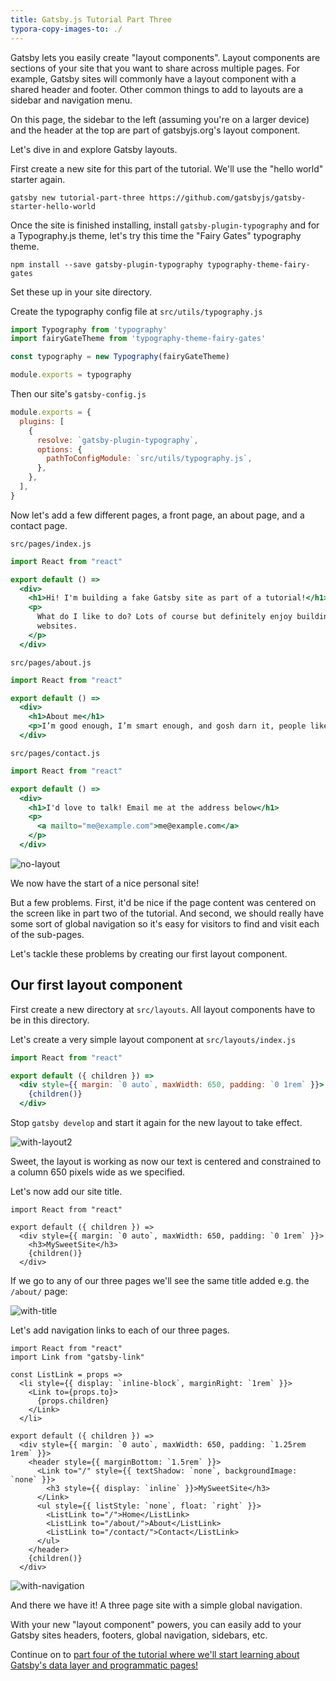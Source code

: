 ```yaml
---
title: Gatsby.js Tutorial Part Three
typora-copy-images-to: ./
---
```


Gatsby lets you easily create "layout components". Layout components are sections of your site that you want to share across multiple pages. For example, Gatsby sites will commonly have a layout component with a shared header and footer. Other common things to add to layouts are a sidebar and navigation menu.

On this page, the sidebar to the left (assuming you're on a larger device) and the header at the top are part of gatsbyjs.org's layout component.

Let's dive in and explore Gatsby layouts.

First create a new site for this part of the tutorial. We'll use the "hello world" starter again.

```shell
gatsby new tutorial-part-three https://github.com/gatsbyjs/gatsby-starter-hello-world
```

Once the site is finished installing, install `gatsby-plugin-typography` and for a Typography.js theme, let's try this time the "Fairy Gates" typography theme.

```shell
npm install --save gatsby-plugin-typography typography-theme-fairy-gates
```

 Set these up in your site directory.

Create the typography config file at `src/utils/typography.js`

```javascript
import Typography from 'typography'
import fairyGateTheme from 'typography-theme-fairy-gates'

const typography = new Typography(fairyGateTheme)

module.exports = typography
```

Then our site's `gatsby-config.js`

```javascript
module.exports = {
  plugins: [
    {
      resolve: `gatsby-plugin-typography`,
      options: {
        pathToConfigModule: `src/utils/typography.js`,
      },
    },
  ],
}
```

Now let's add a few different pages, a front page, an about page, and a contact page.

`src/pages/index.js`

```jsx
import React from "react"

export default () =>
  <div>
    <h1>Hi! I'm building a fake Gatsby site as part of a tutorial!</h1>
    <p>
      What do I like to do? Lots of course but definitely enjoy building
      websites.
    </p>
  </div>
```

`src/pages/about.js`

```jsx
import React from "react"

export default () =>
  <div>
    <h1>About me</h1>
    <p>I’m good enough, I’m smart enough, and gosh darn it, people like me!</p>
  </div>
```

`src/pages/contact.js`

```jsx
import React from "react"

export default () =>
  <div>
    <h1>I'd love to talk! Email me at the address below</h1>
    <p>
      <a mailto="me@example.com">me@example.com</a>
    </p>
  </div>
```



![no-layout](no-layout.png)

We now have the start of a nice personal site!

But a few problems. First, it'd be nice if the page content was centered on the screen like in part two of the tutorial. And second, we should really have some sort of global navigation so it's easy for visitors to find and visit each of the sub-pages.

Let's tackle these problems by creating our first layout component.

## Our first layout component

First create a new directory at `src/layouts`. All layout components have to be in this directory.

Let's create a very simple layout component at `src/layouts/index.js`

```jsx
import React from "react"

export default ({ children }) =>
  <div style={{ margin: `0 auto`, maxWidth: 650, padding: `0 1rem` }}>
    {children()}
  </div>
```

Stop `gatsby develop` and start it again for the new layout to take effect.

![with-layout2](with-layout2.png)

Sweet, the layout is working as now our text is centered and constrained to a column 650 pixels wide as we specified.

Let's now add our site title.

```jsx{5}
import React from "react"

export default ({ children }) =>
  <div style={{ margin: `0 auto`, maxWidth: 650, padding: `0 1rem` }}>
    <h3>MySweetSite</h3>
    {children()}
  </div>
```

If we go to any of our three pages we'll see the same title added e.g. the `/about/` page:

![with-title](with-title.png)

Let's add navigation links to each of our three pages.

```jsx{2-9,12-22}
import React from "react"
import Link from "gatsby-link"

const ListLink = props =>
  <li style={{ display: `inline-block`, marginRight: `1rem` }}>
    <Link to={props.to}>
      {props.children}
    </Link>
  </li>

export default ({ children }) =>
  <div style={{ margin: `0 auto`, maxWidth: 650, padding: `1.25rem 1rem` }}>
    <header style={{ marginBottom: `1.5rem` }}>
      <Link to="/" style={{ textShadow: `none`, backgroundImage: `none` }}>
        <h3 style={{ display: `inline` }}>MySweetSite</h3>
      </Link>
      <ul style={{ listStyle: `none`, float: `right` }}>
        <ListLink to="/">Home</ListLink>
        <ListLink to="/about/">About</ListLink>
        <ListLink to="/contact/">Contact</ListLink>
      </ul>
    </header>
    {children()}
  </div>
```

![with-navigation](with-navigation.png)

And there we have it! A three page site with a simple global navigation.

With your new "layout component" powers, you can easily add to your Gatsby sites headers, footers, global navigation, sidebars, etc.

Continue on to [part four of the tutorial where we'll start learning about Gatsby's data layer and programmatic pages!](/tutorial/part-four/)
